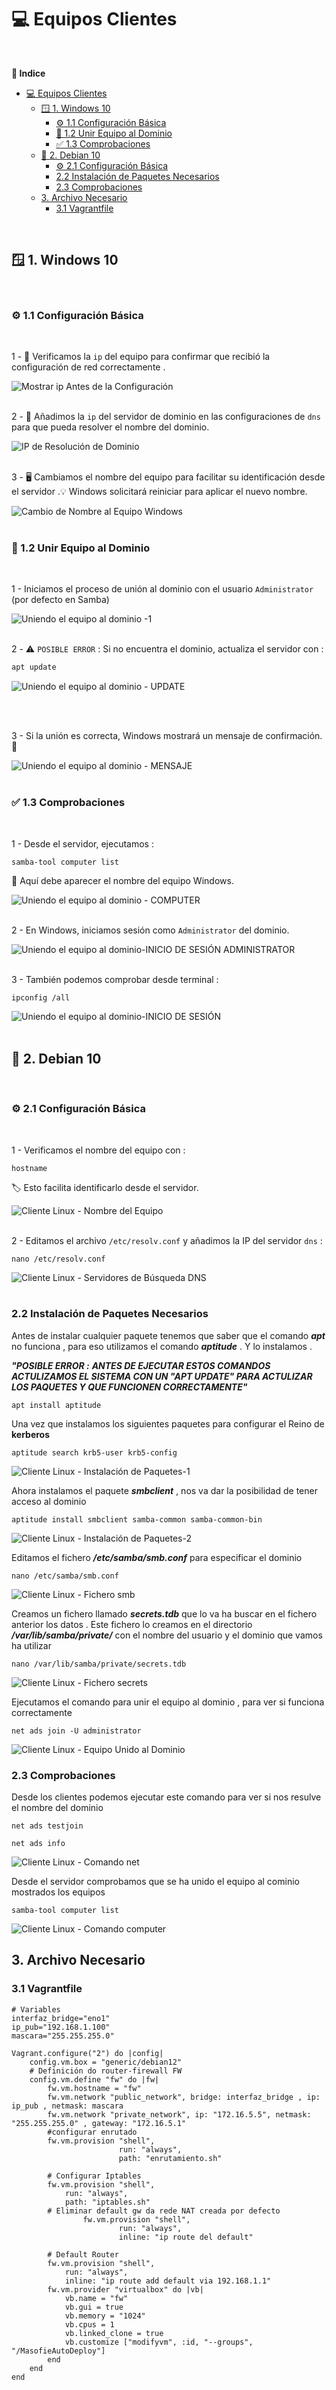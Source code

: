 # 💻 Equipos Clientes 
<br>

**📑 Indice**
- [💻 Equipos Clientes](#-equipos-clientes)
	- [🪟 1. Windows 10](#-1-windows-10)
		- [⚙️ 1.1 Configuración Básica](#️-11-configuración-básica)
		- [🔐 1.2 Unir Equipo al Dominio](#-12-unir-equipo-al-dominio)
		- [✅ 1.3 Comprobaciones](#-13-comprobaciones)
	- [🐧 2. Debian 10](#-2-debian-10)
		- [⚙️ 2.1 Configuración Básica](#️-21-configuración-básica)
		- [2.2 Instalación de Paquetes Necesarios](#22-instalación-de-paquetes-necesarios)
		- [2.3 Comprobaciones](#23-comprobaciones)
	- [3. Archivo Necesario](#3-archivo-necesario)
		- [3.1 Vagrantfile](#31-vagrantfile)

<br>

## 🪟 1. Windows 10
<br>

### ⚙️ 1.1 Configuración Básica
<br>


1 - 📡 Verificamos la ``ip`` del equipo para confirmar que recibió la configuración de red correctamente .

![Mostrar ip Antes de la Configuración](./img/clientes_w10/mostrar_ip_red_antes.png)
<br>
<br>


2 - 🧭 Añadimos la ``ip`` del servidor de dominio en las configuraciones de ``dns`` para que pueda resolver el nombre del dominio.

![IP de Resolución de Dominio](./img/clientes_w10/2_ip_del_servidor_samba.png)
<br>
<br>


3 - 🖥️ Cambiamos el nombre del equipo para facilitar su identificación desde el servidor .💡 Windows solicitará reiniciar para aplicar el nuevo nombre.

![Cambio de Nombre al Equipo Windows](./img/clientes_w10/3_cambio_de_nombre.png)
<br>
<br>



### 🔐 1.2 Unir Equipo al Dominio
<br>

1 - Iniciamos el proceso de unión al dominio con el usuario ``Administrator`` (por defecto en Samba)

![Uniendo el equipo al dominio -1](./img/clientes_w10/4_unir_al_dominio.png)
<br>
<br>



2 - ⚠️ ``POSIBLE ERROR`` : Si no encuentra el dominio, actualiza el servidor con :
 
 ```bash
apt update
 ```

![Uniendo el equipo al dominio - UPDATE](./img/clientes_w10/5_unir_al_dominio_UPDATE.png)

<br>
<br>



3 - Si la unión es correcta, Windows mostrará un mensaje de confirmación. 🎉

![Uniendo el equipo al dominio - MENSAJE](./img/clientes_w10/6_unir_al_dominio_MENSAJE.png)
<br>
<br>



### ✅ 1.3 Comprobaciones
<br>

1 - Desde el servidor, ejecutamos :

 ```bash
samba-tool computer list
 ```

🔎 Aquí debe aparecer el nombre del equipo Windows.


![Uniendo el equipo al dominio - COMPUTER](./img/clientes_w10/7_w10_servidor_computer.png)
<br>
<br>


2 - En Windows, iniciamos sesión como ``Administrator`` del dominio.
 

![Uniendo el equipo al dominio-INICIO DE SESIÓN ADMINISTRATOR](./img/clientes_w10/8_unir_al_dominio_ADMINISTRATOR.png)
<br>
<br>


3 - También podemos comprobar desde terminal :

~~~
ipconfig /all
~~~

![Uniendo el equipo al dominio-INICIO DE SESIÓN](./img/clientes_w10/8_w10_inicio_de_sesion.png)
<br>
<br>



## 🐧 2. Debian 10
<br>

### ⚙️ 2.1 Configuración Básica
<br>

1 - Verificamos el nombre del equipo con :

~~~
hostname
~~~

🏷️ Esto facilita identificarlo desde el servidor.

![Cliente Linux - Nombre del Equipo](./img/cliente_linux/1_cliente_linux_nombre.png)
<br>
<br>



2 - Editamos el archivo ``/etc/resolv.conf`` y añadimos la IP del servidor ``dns`` :

~~~
nano /etc/resolv.conf
~~~

![Cliente Linux - Servidores de Búsqueda DNS](./img/cliente_linux/2_cliente_linux_fichero_dns.png)
<br>
<br>



### 2.2 Instalación de Paquetes Necesarios 

Antes de instalar cualquier paquete tenemos que saber que el comando ***apt*** no funciona , para eso utilizamos el comando ***aptitude*** . Y lo instalamos . 

***"POSIBLE ERROR :*** ***ANTES DE EJECUTAR ESTOS COMANDOS ACTULIZAMOS EL SISTEMA CON UN "APT UPDATE" PARA ACTULIZAR LOS PAQUETES Y QUE FUNCIONEN CORRECTAMENTE"***

~~~
apt install aptitude
~~~

Una vez que instalamos los siguientes paquetes para configurar el Reino de **kerberos** 

~~~
aptitude search krb5-user krb5-config 
~~~

![Cliente Linux - Instalación de Paquetes-1](./img/cliente_linux/3_cliente_linux_comando_aptitude_1.png)

Ahora instalamos el paquete ***smbclient*** , nos va dar la posibilidad de tener acceso al dominio 

~~~
aptitude install smbclient samba-common samba-common-bin
~~~

![Cliente Linux - Instalación de Paquetes-2](./img/cliente_linux/3_cliente_linux_comando_aptitude_1.png)


Editamos el fichero ***/etc/samba/smb.conf*** para especificar el dominio 

~~~
nano /etc/samba/smb.conf
~~~

![Cliente Linux - Fichero smb](./img/cliente_linux/5_cliente_linux_fichero_smb.png)


Creamos un fichero llamado ***secrets.tdb*** que lo va ha buscar en el fichero anterior los datos . Este fichero lo creamos en el directorio ***/var/lib/samba/private/*** con el nombre del usuario y el dominio que vamos ha utilizar 

~~~
nano /var/lib/samba/private/secrets.tdb
~~~

![Cliente Linux - Fichero secrets](./img/cliente_linux/6_cliente_linux_fichero_secrets.png)

Ejecutamos el comando para unir el equipo al dominio , para ver si funciona correctamente 

~~~
net ads join -U administrator
~~~

![Cliente Linux - Equipo Unido al Dominio](./img/cliente_linux/7_cliente_linux_fichero_equipo_unido.png)

### 2.3 Comprobaciones 

Desde los clientes podemos ejecutar este comando para ver si nos resulve el nombre del dominio 

~~~
net ads testjoin
~~~
~~~
net ads info
~~~


![Cliente Linux - Comando net](./img/cliente_linux/8_cliente_linux_comando_net.png)


Desde el servidor comprobamos que se ha unido el equipo al cominio mostrados los equipos 

~~~
samba-tool computer list 
~~~

![Cliente Linux - Comando computer](./img/cliente_linux/9_cliente_linux_comando_computer.png)

## 3. Archivo Necesario
### 3.1 Vagrantfile

~~~
# Variables
interfaz_bridge="eno1"
ip_pub="192.168.1.100"
mascara="255.255.255.0"

Vagrant.configure("2") do |config|
	config.vm.box = "generic/debian12"
	# Definición do router-firewall FW
	config.vm.define "fw" do |fw|
		fw.vm.hostname = "fw"
		fw.vm.network "public_network", bridge: interfaz_bridge , ip: ip_pub , netmask: mascara
		fw.vm.network "private_network", ip: "172.16.5.5", netmask: "255.255.255.0" , gateway: "172.16.5.1"
		#configurar enrutado
		fw.vm.provision "shell",
                        run: "always",
                        path: "enrutamiento.sh"

		# Configurar Iptables
		fw.vm.provision "shell",
			run: "always",
			path: "iptables.sh"
		# Eliminar default gw da rede NAT creada por defecto
                fw.vm.provision "shell",
                        run: "always",
                        inline: "ip route del default"

		# Default Router
		fw.vm.provision "shell",
			run: "always",
			inline: "ip route add default via 192.168.1.1"
		fw.vm.provider "virtualbox" do |vb|
			vb.name = "fw"
			vb.gui = true
			vb.memory = "1024"
			vb.cpus = 1
			vb.linked_clone = true
			vb.customize ["modifyvm", :id, "--groups", "/MasofieAutoDeploy"]
		end
	end
end

~~~
